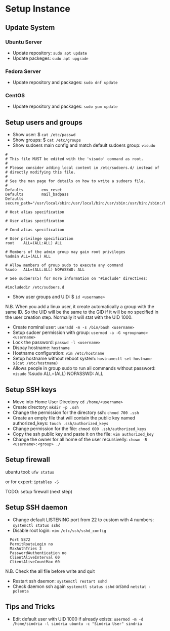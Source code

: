 # Setup Instance


## Update System


### Ubuntu Server

- Update repository: `sudo apt update`
- Update packeges: `sudo apt upgrade`

### Fedora Server

- Update repository and packages: `sudo dnf update`

### CentOS 

- Update repository and packages: `sudo yum update`


## Setup users and groups


- Show user: $ `cat /etc/passwd`
- Show groups: $ `cat /etc/groups`
- Show sudoers main config and match default sudoers group: `visudo`

```
#
# This file MUST be edited with the 'visudo' command as root.
#
# Please consider adding local content in /etc/sudoers.d/ instead of
# directly modifying this file.
#
# See the man page for details on how to write a sudoers file.
#
Defaults        env_reset
Defaults        mail_badpass
Defaults        secure_path="/usr/local/sbin:/usr/local/bin:/usr/sbin:/usr/bin:/sbin:/bin:/snap/bin"

# Host alias specification

# User alias specification

# Cmnd alias specification

# User privilege specification
root    ALL=(ALL:ALL) ALL

# Members of the admin group may gain root privileges
%admin ALL=(ALL) ALL

# Allow members of group sudo to execute any command
%sudo   ALL=(ALL:ALL) NOPASSWD: ALL

# See sudoers(5) for more information on "#include" directives:

#includedir /etc/sudoers.d
```


- Show user groups and UID: $ `id <username>`
 
N.B. When you add a linux user, it create automatically a group with the same ID. So the UID will be the same to the GID if it will be no specified in the user creation step. Normally it will stat with the UID 1000.


- Create nominal user: `useradd -m -s /bin/bash <username>`
- Setup sudoer permission with group: `usermod -a -G <groupname> <username>`
- Lock the password: `passwd -l <username>`
- Dispay hostname: `hostname` 
- Hostname configuration: `vim /etc/hostname`
- Setup hostname without reboot system: `hostnamectl set-hostname $(cat /etc/hostname)`
- Allows people in group sudo to run all commands without password: `visudo`
  %sudo ALL=(ALL) NOPASSWD: ALL


## Setup SSH keys

- Move into Home User Directory `cd /home/<username>`
- Create directory: `mkdir -p .ssh`
- Change the permission for the directory ssh: `chmod 700 .ssh`
- Create an empty file that will contain the public key named authorized_keys: `touch .ssh/authorized_keys`
- Change permission for the file: `chmod 600 .ssh/authorized_keys`
- Copy the ssh public key and paste it on the file: `vim authorized_key`
- Change the owner for all home of the user recursivelly: `chown -R <username>:<group> ./`



## Setup firewall 


ubuntu tool: `ufw status`

or for expert: `iptables -S`


TODO: setup firewall (next step)


## Setup SSH daemon


- Change default LISTENING port from 22 to custom with 4 numbers: `systemctl status sshd`
- Disable root login: `vim /etc/ssh/sshd_config`
  
```
  Port 5872
  PermitRouteLogin no
  MaxAuthTries 3
  PasswordAuthentication no
  ClientAliveInterval 60
  ClientAliveCountMax 60
```

N.B. Check the all file before write and quit

- Restart ssh daemon: `systemctl restart sshd`
- Check daemon ssh again `systemctl status sshd` or/and `netstat -polenta`


## Tips and Tricks

 - Edit default user with UID 1000 if already exists: `usermod -m -d /home/sindria -l sindria ubuntu -c "Sindria User" sindria`